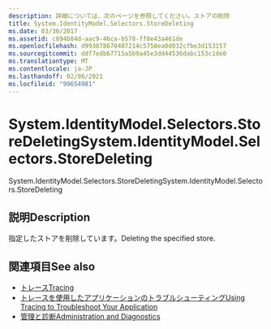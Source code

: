 ```yaml
---
description: 詳細については、次のページを参照してください。ストアの削除
title: System.IdentityModel.Selectors.StoreDeleting
ms.date: 03/30/2017
ms.assetid: c894b84d-aac9-46ca-b578-ff8e43a461de
ms.openlocfilehash: d993078670407214c5758ea0d032cfbe3d153157
ms.sourcegitcommit: ddf7edb67715a5b9a45e3dd44536dabc153c1de0
ms.translationtype: MT
ms.contentlocale: ja-JP
ms.lasthandoff: 02/06/2021
ms.locfileid: "99654981"
---
```

# <a name="systemidentitymodelselectorsstoredeleting"></a><span data-ttu-id="641fe-103">System.IdentityModel.Selectors.StoreDeleting</span><span class="sxs-lookup"><span data-stu-id="641fe-103">System.IdentityModel.Selectors.StoreDeleting</span></span>

<span data-ttu-id="641fe-104">System.IdentityModel.Selectors.StoreDeleting</span><span class="sxs-lookup"><span data-stu-id="641fe-104">System.IdentityModel.Selectors.StoreDeleting</span></span>  
  
## <a name="description"></a><span data-ttu-id="641fe-105">説明</span><span class="sxs-lookup"><span data-stu-id="641fe-105">Description</span></span>  

 <span data-ttu-id="641fe-106">指定したストアを削除しています。</span><span class="sxs-lookup"><span data-stu-id="641fe-106">Deleting the specified store.</span></span>  
  
## <a name="see-also"></a><span data-ttu-id="641fe-107">関連項目</span><span class="sxs-lookup"><span data-stu-id="641fe-107">See also</span></span>

- [<span data-ttu-id="641fe-108">トレース</span><span class="sxs-lookup"><span data-stu-id="641fe-108">Tracing</span></span>](index.md)
- [<span data-ttu-id="641fe-109">トレースを使用したアプリケーションのトラブルシューティング</span><span class="sxs-lookup"><span data-stu-id="641fe-109">Using Tracing to Troubleshoot Your Application</span></span>](using-tracing-to-troubleshoot-your-application.md)
- [<span data-ttu-id="641fe-110">管理と診断</span><span class="sxs-lookup"><span data-stu-id="641fe-110">Administration and Diagnostics</span></span>](../index.md)
